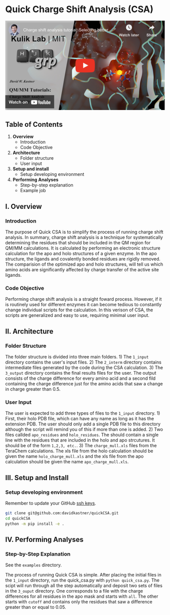 # Quick Charge Shift Analysis (CSA)

[![Video Tutorial](https://raw.githubusercontent.com/davidkastner/CADDKit/main/docs/_static/thumbnail.jpg)](https://www.youtube.com/watch?v=Zck8fznmTPA&t=27s&ab_channel=DavidW.Kastner)

## Table of Contents
1. **Overview**
    * Introduction
    * Code Objective
2. **Architecture**
    * Folder structure
    * User input
3. **Setup and install**
    * Setup developing environment
4. **Performing Analyses**
    * Step-by-step explanation
    * Example job

## I. Overview
### Introduction
The purpose of Quick CSA is to simplify the process of running charge shift analysis. In summary, charge shift analysis is a technique for systematically determining the residues that should be included in the QM region for QM/MM calculations. It is calculated by performing an electronic structure calculation for the apo and holo structures of a given enzyme. In the apo structure, the ligands and covalently bonded residues are rigidly removed. The comparision of the optimized apo and holo structures, will tell us which amino acids are significantly affected by charge transfer of the active site ligands.

### Code Objective
Performing charge shift analysis is a straight foward process. However, if it is routinely used for different enzymes it can become tedious to constantly change individual scripts for the calculation. In this verison of CSA, the scripts are generalized and easy to use, requiring minimal user input.

## II. Architecture
### Folder Structure
The folder structure is divided into three main folders. 1) The `1_input` directory contains the user's input files. 2) The `2_interm` directory contains intermediate files generated by the code during the CSA calculation. 3) The `3_output` directory contains the final results files for the user. The output consists of the charge difference for every amino acid and a second fild containing the charge difference just for the amino acids that saw a change in charge greater than 0.5.

### User Input
The user is expected to add three types of files to the `1_input` directory. 1) First, their holo PDB file, which can have any name as long as it has the extension PDB. The user should only add a single PDB file to this directory although the script will remind you of this if more than one is added. 2) Two files callded `apo_residues` and `holo_residues`. The should contain a single line with the residues that are included in the holo and apo strcutures. It should be of the form `1,2,3, etc.`. 3) The `charge_mull.xls` files from the TeraChem calculations. The xls file from the holo calculation should be given the name `holo_charge_mull.xls` and the xls file from the apo calculation should be given the name `apo_charge_mull.xls`.


## III. Setup and Install
### Setup developing environment
Remember to update your GitHub [ssh keys](https://docs.github.com/en/authentication/connecting-to-github-with-ssh/adding-a-new-ssh-key-to-your-github-account).
```bash
git clone git@github.com:davidkastner/quickCSA.git
cd quickCSA
python -m pip install -e .
```

## IV. Performing Analyses
### Step-by-Step Explanation

See the `examples` directory.

The process of running Quick CSA is simple. After placing the initial files in the `1_input` directory, run the quick_csa.py with `python quick_csa.py`. The scipt will run through all the step automatically and deposit two sets of files in the `3_ouput` directory. One corresponds to a file with the charge differences for all residues in the apo mask and starts with `all`. The other starts with `cutoff` and contains only the residues that saw a difference greater than or equal to 0.05.
